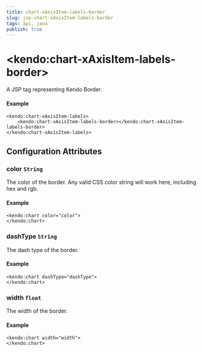 ```yaml
---
title: chart-xAxisItem-labels-border
slug: jsp-chart-xAxisItem-labels-border
tags: api, java
publish: true
---
```


# \<kendo:chart-xAxisItem-labels-border\>
A JSP tag representing Kendo Border.

#### Example
    <kendo:chart-xAxisItem-labels>
        <kendo:chart-xAxisItem-labels-border></kendo:chart-xAxisItem-labels-border>
    </kendo:chart-xAxisItem-labels>


## Configuration Attributes


### color `String`

The color of the border. Any valid CSS color string will work here, including
hex and rgb.

#### Example
    <kendo:chart color="color">
    </kendo:chart>



### dashType `String`

The dash type of the border.

#### Example
    <kendo:chart dashType="dashType">
    </kendo:chart>



### width `float`

The width of the border.

#### Example
    <kendo:chart width="width">
    </kendo:chart>


